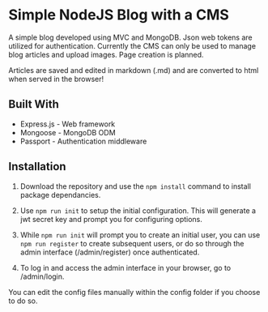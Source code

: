 # Simple NodeJS Blog with a CMS
A simple blog developed using MVC and MongoDB. Json web tokens are utilized for authentication. Currently the CMS can only be used to manage blog articles and upload images. Page creation is planned.

Articles are saved and edited in markdown (.md) and are converted to html when served in the browser!

## Built With
- Express.js - Web framework
- Mongoose - MongoDB ODM
- Passport - Authentication middleware

## Installation
1. Download the repository and use the `npm install` command to install package dependancies.

2. Use `npm run init` to setup the initial configuration. This will generate a jwt secret key and prompt you for configuring options.

3. While `npm run init` will prompt you to create an initial user, you can use `npm run register` to create subsequent users, or do so through the admin interface (/admin/register) once authenticated.

4. To log in and access the admin interface in your browser, go to /admin/login.

You can edit the config files manually within the config folder if you choose to do so.
